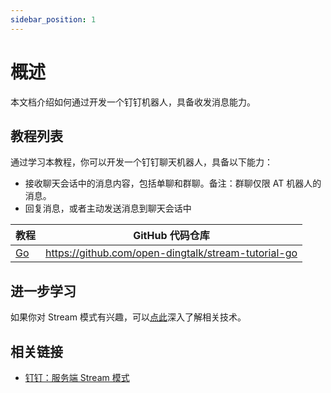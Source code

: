 ```yaml
---
sidebar_position: 1
---
```



# 概述

本文档介绍如何通过开发一个钉钉机器人，具备收发消息能力。

## 教程列表

通过学习本教程，你可以开发一个钉钉聊天机器人，具备以下能力：

* 接收聊天会话中的消息内容，包括单聊和群聊。备注：群聊仅限 AT 机器人的消息。
* 回复消息，或者主动发送消息到聊天会话中

| 教程                                                    | GitHub 代码仓库 |
|-------------------------------------------------------|---|
| [Go](/docs/explore/tutorials/stream/bot/golang/intro) | https://github.com/open-dingtalk/stream-tutorial-go | 

## 进一步学习

如果你对 Stream 模式有兴趣，可以[点此](/docs/learn/stream/overview)深入了解相关技术。

## 相关链接

* [钉钉：服务端 Stream 模式](https://open.dingtalk.com/document/resourcedownload/introduction-to-stream-mode)
